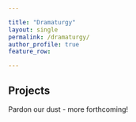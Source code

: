 ```yaml
---

title: "Dramaturgy"
layout: single
permalink: /dramaturgy/
author_profile: true
feature_row:

---
```


## Projects

Pardon our dust - more forthcoming!
